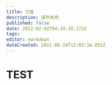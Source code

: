 ```yaml
---
title: 沙盒
description: 请勿发布
published: false
date: 2022-02-02T04:24:18.172Z
tags: 
editor: markdown
dateCreated: 2021-08-24T12:03:16.055Z
---
```


# TEST